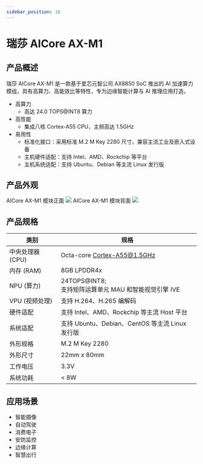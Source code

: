 ```yaml
---
sidebar_position: 16
---
```


# 瑞莎 AICore AX-M1

## 产品概述

瑞莎 AICore AX-M1 是一款基于爱芯元智公司 AX8850 SoC 推出的 AI 加速算力模组，具有高算力、高能效比等特性，专为边缘智能计算与 AI 推理应用打造。

- 高算力
  - 高达 24.0 TOPS@INT8 算力
- 高性能
  - 集成八核 Cortex-A55 CPU，主频高达 1.5GHz
- 易用性
  - 标准化接口：采用标准 M.2 M Key 2280 尺寸，兼容主流工业及嵌入式设备
  - 主机硬件适配：支持 Intel、AMD、Rockchip 等平台
  - 主机系统适配：支持 Ubuntu、Debian 等主流 Linux 发行版

## 产品外观

<div style={{textAlign: 'center'}}>
   AICore AX-M1 模块正面
   <img src="/img/aicore-ax-m1/aicore_ax_m1_top.webp" style={{width: '60%', maxWidth: '800px'}} />
   AICore AX-M1 模块背面
    <img src="/img/aicore-ax-m1/aicore_ax_m1_bottom.webp" style={{width: '60%', maxWidth: '800px', transform: 'rotate(180deg)'}} />
</div>

## 产品规格

| 类别             | 规格                                                       |
| ---------------- | ---------------------------------------------------------- |
| 中央处理器 (CPU) | Octa-core Cortex-A55@1.5GHz                                |
| 内存 (RAM)       | 8GB LPDDR4x                                                |
| NPU (算力)       | 24TOPS@INT8; <br />支持矩阵运算单元 MAU 和智能视觉引擎 IVE |
| VPU (视频处理)   | 支持 H.264、H.265 编解码                                   |
| 硬件适配         | 支持 Intel、AMD、Rockchip 等主流 Host 平台                 |
| 系统适配         | 支持 Ubuntu、Debian、CentOS 等主流 Linux 发行版            |
| 外形规格         | M.2 M Key 2280                                             |
| 外形尺寸         | 22mm x 80mm                                                |
| 工作电压         | 3.3V                                                       |
| 系统功耗         | < 8W                                                       |

## 应用场景

- 智能摄像
- 自动驾驶
- 消费电子
- 安防监控
- 边缘计算
- 智慧出行

